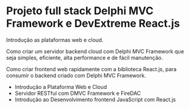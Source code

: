 # Projeto full stack Delphi MVC Framework e DevExtreme React.js

Introdução as plataformas web e cloud.

Como criar um servidor backend cloud com Delphi MVC Framework que seja simples, eficiente, alta performance e de fácil manutenção.

Como criar frontend web rapidamente com a biblioteca React.js, para consumir o backend criado com Delphi MVC Framework.

* Introdução a Plataforma Web e Cloud
* Servidor RESTful  com DMVC Framework e FireDAC
* Introdução ao Desenvolvimento frontend JavaScript com React.js